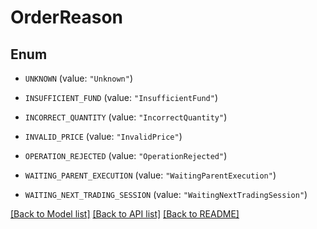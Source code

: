 # OrderReason

## Enum


* `UNKNOWN` (value: `"Unknown"`)

* `INSUFFICIENT_FUND` (value: `"InsufficientFund"`)

* `INCORRECT_QUANTITY` (value: `"IncorrectQuantity"`)

* `INVALID_PRICE` (value: `"InvalidPrice"`)

* `OPERATION_REJECTED` (value: `"OperationRejected"`)

* `WAITING_PARENT_EXECUTION` (value: `"WaitingParentExecution"`)

* `WAITING_NEXT_TRADING_SESSION` (value: `"WaitingNextTradingSession"`)


[[Back to Model list]](../README.md#documentation-for-models) [[Back to API list]](../README.md#documentation-for-api-endpoints) [[Back to README]](../README.md)


